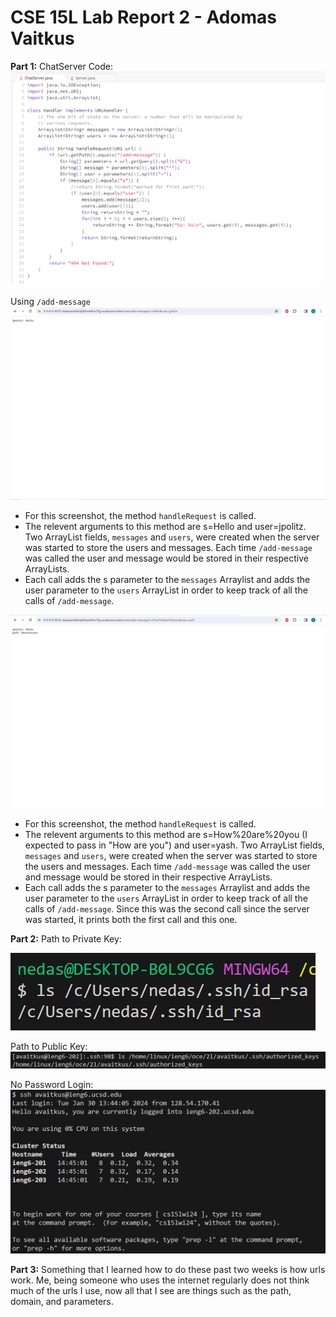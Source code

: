 # CSE 15L Lab Report 2 - Adomas Vaitkus

**Part 1:**
ChatServer Code:
![Image](ChatServer.png)

Using `/add-message`
![Image](ChatServerTest1.png)

* For this screenshot, the method `handleRequest` is called.
* The relevent arguments to this method are s=Hello and user=jpolitz. Two ArrayList fields, `messages` and `users`, were created when the server was started to store the users and messages. Each time `/add-message` was called the user and message would be stored in their respective ArrayLists.
* Each call adds the s parameter to the `messages` Arraylist and adds the user parameter to the `users` ArrayList in order to keep track of all the calls of `/add-message`.

![Image](ChatServerTest2.png)

* For this screenshot, the method `handleRequest` is called.
* The relevent arguments to this method are s=How%20are%20you (I expected to pass in "How are you") and user=yash. Two ArrayList fields, `messages` and `users`, were created when the server was started to store the users and messages. Each time `/add-message` was called the user and message would be stored in their respective ArrayLists.
* Each call adds the s parameter to the `messages` Arraylist and adds the user parameter to the `users` ArrayList in order to keep track of all the calls of `/add-message`. Since this was the second call since the server was started, it prints both the first call and this one.

**Part 2:**
Path to Private Key:

![Image](PrivateKeyRedo.png)

Path to Public Key:
![Image](PublicKeyRedo.png)

No Password Login:
![Image](NoPasswordRequired.png)

**Part 3:**
Something that I learned how to do these past two weeks is how urls work. Me, being someone who uses the internet regularly does not think much of the urls I use, now all that I see are things such as the path, domain, and parameters.
